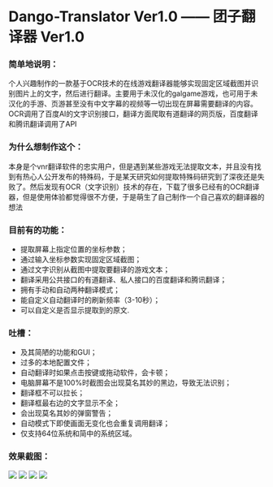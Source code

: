 # Dango-Translator Ver1.0 —— 团子翻译器 Ver1.0


### 简单地说明：
个人兴趣制作的一款基于OCR技术的在线游戏翻译器能够实现固定区域截图并识别图片上的文字，然后进行翻译。主要用于未汉化的galgame游戏，也可用于未汉化的手游、页游甚至没有中文字幕的视频等一切出现在屏幕需要翻译的内容。OCR调用了百度AI的文字识别接口，翻译方面爬取有道翻译的网页版，百度翻译和腾讯翻译调用了API


### 为什么想制作这个：
本身是个vnr翻译软件的忠实用户，但是遇到某些游戏无法提取文本，并且没有找到有热心人公开发布的特殊码，于是某天研究如何提取特殊码研究到了深夜还是失败了。然后发现有OCR（文字识别）技术的存在，下载了很多已经有的OCR翻译器，但是使用体验都觉得很不方便，于是萌生了自己制作一个自己喜欢的翻译器的想法


### 目前有的功能：
+ 提取屏幕上指定位置的坐标参数；
+ 通过输入坐标参数实现固定区域截图；
+ 通过文字识别从截图中提取要翻译的游戏文本；
+ 翻译采用公共接口的有道翻译、私人接口的百度翻译和腾讯翻译；
+ 拥有手动和自动两种翻译模式；
+ 能自定义自动翻译时的刷新频率（3-10秒）；
+ 可以自定义是否显示提取到的原文.


### 吐槽：
+ 及其简陋的功能和GUI；
+ 过多的本地配置文件；
+ 自动翻译时如果点击按键或拖动软件，会卡顿；
+ 电脑屏幕不是100%时截图会出现莫名其妙的黑边，导致无法识别；
+ 翻译框不可以拉长；
+ 翻译框最右边的文字显示不全；
+ 会出现莫名其妙的弹窗警告；
+ 自动模式下即使画面无变化也会重复调用翻译；
+ 仅支持64位系统和简中的系统区域。


### 效果截图：

![](https://raw.githubusercontent.com/PantsuDango/Dango-Translator/master/git_image/1.png)
![](https://raw.githubusercontent.com/PantsuDango/Dango-Translator/master/git_image/2.png)
![](https://raw.githubusercontent.com/PantsuDango/Dango-Translator/master/git_image/3.png)
![](https://raw.githubusercontent.com/PantsuDango/Dango-Translator/master/git_image/4.png)


